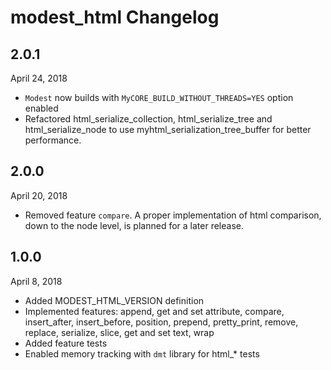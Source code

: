 # modest_html Changelog

## 2.0.1

April 24, 2018

- `Modest` now builds with `MyCORE_BUILD_WITHOUT_THREADS=YES` option enabled
- Refactored html_serialize_collection, html_serialize_tree and html_serialize_node to use myhtml_serialization_tree_buffer for better performance.

## 2.0.0

April 20, 2018

- Removed feature `compare`. A proper implementation of html comparison, down to the node level, is planned for a later release.

## 1.0.0

April 8, 2018

- Added MODEST_HTML_VERSION definition
- Implemented features:  append, get and set attribute, compare, insert_after, insert_before, position, prepend, pretty_print, remove, replace, serialize, slice, get and set text, wrap
- Added feature tests
- Enabled memory tracking with `dmt` library for html_* tests